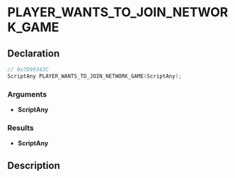 # PLAYER_WANTS_TO_JOIN_NETWORK_GAME

## Declaration
```cpp
// 0x7D99343C
ScriptAny PLAYER_WANTS_TO_JOIN_NETWORK_GAME(ScriptAny);
```

### Arguments
- **ScriptAny**

### Results
- **ScriptAny**

## Description
